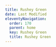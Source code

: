 ```yaml
---
title: Rushey Green
date: Last Modified
eleventyNavigation:
  order: 170
  parent: home
  key: Rushey Green
  title: Rushey Green
---
```

